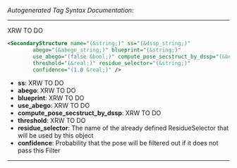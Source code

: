 <!-- THIS IS AN AUTOGENERATED FILE: Don't edit it directly, instead change the schema definition in the code itself. -->

_Autogenerated Tag Syntax Documentation:_

---
XRW TO DO

```xml
<SecondaryStructure name="(&string;)" ss="(&dssp_string;)"
        abego="(&abego_string;)" blueprint="(&string;)"
        use_abego="(false &bool;)" compute_pose_secstruct_by_dssp="(&bool;)"
        threshold="(&real;)" residue_selector="(&string;)"
        confidence="(1.0 &real;)" />
```

-   **ss**: XRW TO DO
-   **abego**: XRW TO DO
-   **blueprint**: XRW TO DO
-   **use_abego**: XRW TO DO
-   **compute_pose_secstruct_by_dssp**: XRW TO DO
-   **threshold**: XRW TO DO
-   **residue_selector**: The name of the already defined ResidueSelector that will be used by this object
-   **confidence**: Probability that the pose will be filtered out if it does not pass this Filter

---
